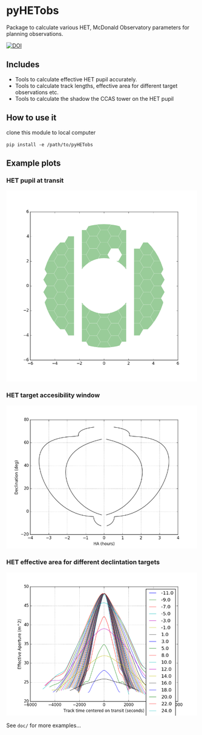 # pyHETobs
Package to calculate various HET, McDonald Observatory parameters for planning observations.

[![DOI](https://zenodo.org/badge/98679349.svg)](https://zenodo.org/badge/latestdoi/98679349)

## Includes
+ Tools to calculate effective HET pupil accurately.
+ Tools to calculate track lengths, effective area for different target observations etc.
+ Tools to calculate the shadow the CCAS tower on the HET pupil

## How to use it
clone this module to local computer

`pip install -e /path/to/pyHETobs`


## Example plots

### HET pupil at transit

![HET pupil at transit](doc/HETPupilimageAtTransit.png)

### HET target accesibility window

![HET Target accesibility window](doc/HET_target_accessibility_locus.png)

### HET effective area for different declintation targets

![HET Effective area across dec](doc/EffectiveHETAreaAcrossDec.png)

See `doc/` for more examples...
